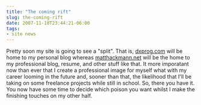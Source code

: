 ```yaml
---
title: "The coming rift"
slug: the-coming-rift
date: 2007-11-18T23:44:21-06:00
tags:
- site news
---
```

Pretty soon my site is going to see a "split". That is, [dxprog.com](http://www.dxprog.com/) will be home to my personal blog whereas [matthackmann.net](http://www.matthackmann.net) will be the home to my professional blog, resume, and other stuff like that. It more imporatant now than ever that I create a professional image for myself what with my career looming in the future and, sooner than that, the likelihood that I'll be taking on some freelance projects while still in school. So, there you have it. You now have some time to decide which poison you want whilst I make the finishing touches on my other half.
